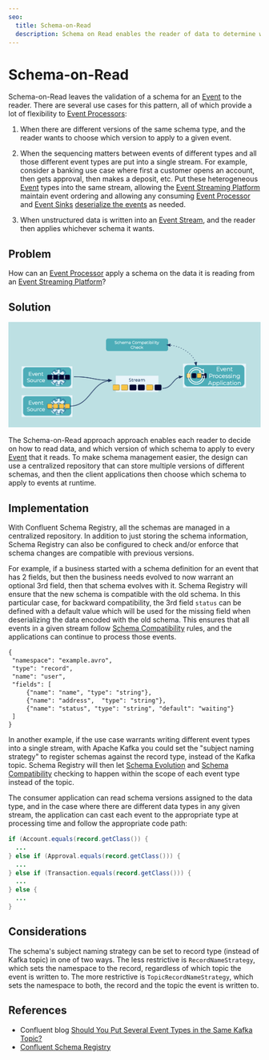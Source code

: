 ```yaml
---
seo:
  title: Schema-on-Read
  description: Schema on Read enables the reader of data to determine which schema to apply to the data that is processed.
---
```


# Schema-on-Read
Schema-on-Read leaves the validation of a schema for an [Event](../event/event.md) to the reader.
There are several use cases for this pattern, all of which provide a lot of flexibility to [Event Processors](../event-processing/event-processor.md):

1. When there are different versions of the same schema type, and the reader wants to choose which version to apply to a given event.

2. When the sequencing matters between events of different types and all those different event types are put into a single stream.  For example, consider a banking use case where first a customer opens an account, then gets approval, then makes a deposit, etc. Put these heterogeneous [Event](../events/event.md) types into the same stream, allowing the [Event Streaming Platform](../event-stream/event-streaming-platform.md) maintain event ordering and allowing any consuming [Event Processor](../event-processing/event-processor.md) and [Event Sinks](../event-sink/event-sink.md) [deserialize the events](../event/event-deserializer.md) as needed.

3. When unstructured data is written into an [Event Stream](../event-stream/event-stream.md), and the reader then applies whichever schema it wants.

## Problem
How can an [Event Processor](../event-processing/event-processor.md) apply a schema on the data it is reading from an [Event Streaming Platform](../event-stream/event-streaming-platform.md)?

## Solution
![schema-on-read](../img/schema-on-read.png)

The Schema-on-Read approach approach enables each reader to decide on how to read data, and which version of which schema to apply to every [Event](../events/event.md) that it reads.
To make schema management easier, the design can use a centralized repository that can store multiple versions of different schemas, and then the client applications then choose which schema to apply to events at runtime.

## Implementation
With Confluent Schema Registry, all the schemas are managed in a centralized repository.
In addition to just storing the schema information, Schema Registry can also be configured to check and/or enforce that schema changes are compatible with previous versions.

For example, if a business started with a schema definition for an event that has 2 fields, but then the business needs evolved to now warrant an optional 3rd field, then that schema evolves with it.
Schema Registry will ensure that the new schema is compatible with the old schema.
In this particular case, for backward compatibility, the 3rd field `status` can be defined with a default value which will be used for the missing field when deserializing the data encoded with the old schema.
This ensures that all events in a given stream follow [Schema Compatibility](../event-stream/schema-compatibility.md) rules, and the applications can continue to process those events.

```
{
 "namespace": "example.avro",
 "type": "record",
 "name": "user",
 "fields": [
     {"name": "name", "type": "string"},
     {"name": "address",  "type": "string"},
     {"name": "status", "type": "string", "default": "waiting"}
 ]
}
```

In another example, if the use case warrants writing different event types into a single stream, with Apache Kafka you could set the "subject naming strategy" to register schemas against the record type, instead of the Kafka topic.
Schema Registry will then let [Schema Evolution](../event-stream/schema-evolution.md) and [Schema Compatibility](../event-stream/schema-compatibility.md) checking to happen within the scope of each event type instead of the topic.

The consumer application can read schema versions assigned to the data type, and in the case where there are different data types in any given stream, the application can cast each event to the appropriate type at processing time and follow the appropriate code path:

```java
if (Account.equals(record.getClass()) {
  ...
} else if (Approval.equals(record.getClass())) {
  ...
} else if (Transaction.equals(record.getClass())) {
  ...
} else {
  ...
}
```

## Considerations
The schema's subject naming strategy can be set to record type (instead of Kafka topic) in one of two ways.
The less restrictive is `RecordNameStrategy`, which sets the namespace to the record, regardless of which topic the event is written to.
The more restrictive is `TopicRecordNameStrategy`, which sets the namespace to both, the record and the topic the event is  written to.

## References
* Confluent blog [Should You Put Several Event Types in the Same Kafka Topic?](https://www.confluent.io/blog/put-several-event-types-kafka-topic/)
* [Confluent Schema Registry](https://docs.confluent.io/cloud/current/cp-component/schema-reg-cloud-config.html)
